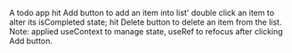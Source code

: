 A todo app 
hit Add button to add an item into list'
double click an item to alter its isCompleted state;
hit Delete button to delete an item from the list.
Note: applied useContext to manage state, useRef to refocus after clicking Add button. 